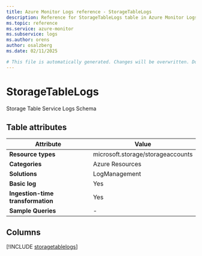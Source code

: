 ```yaml
---
title: Azure Monitor Logs reference - StorageTableLogs
description: Reference for StorageTableLogs table in Azure Monitor Logs.
ms.topic: reference
ms.service: azure-monitor
ms.subservice: logs
ms.author: orens
author: osalzberg
ms.date: 02/11/2025

# This file is automatically generated. Changes will be overwritten. Do not change this file directly.
---
```


# StorageTableLogs

Storage Table Service Logs Schema


## Table attributes

|Attribute|Value|
|---|---|
|**Resource types**|microsoft.storage/storageaccounts|
|**Categories**|Azure Resources|
|**Solutions**| LogManagement|
|**Basic log**|Yes|
|**Ingestion-time transformation**|Yes|
|**Sample Queries**|-|



## Columns
  
[!INCLUDE [storagetablelogs](~/reusable-content/ce-skilling/azure/includes/azure-monitor/reference/tables/storagetablelogs-include.md)]
